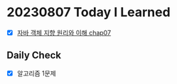 # 20230807 Today I Learned
- [X] [자바 객체 지향 원리와 이해 chap07](../OOP/OOPandSpring/chap07.md)

## Daily Check
- [X] 알고리즘 1문제